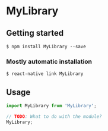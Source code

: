 # MyLibrary

## Getting started

`$ npm install MyLibrary --save`

### Mostly automatic installation

`$ react-native link MyLibrary`

## Usage
```javascript
import MyLibrary from 'MyLibrary';

// TODO: What to do with the module?
MyLibrary;
```
